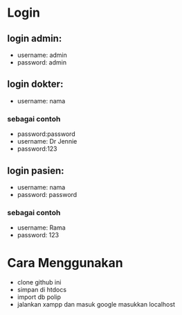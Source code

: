 # Login
## login admin: 
- username: admin
- password: admin
## login dokter: 
- username: nama
### sebagai contoh
- password:password
- username: Dr Jennie
- password:123
## login pasien:
- username: nama
- password: password
### sebagai contoh
- username: Rama
- password: 123
# Cara Menggunakan
- clone github ini
- simpan di htdocs
- import db polip
- jalankan xampp dan masuk google masukkan localhost